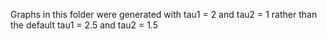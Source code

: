 Graphs in this folder were generated with tau1 = 2 and tau2 = 1 rather than the default tau1 = 2.5 and tau2 = 1.5